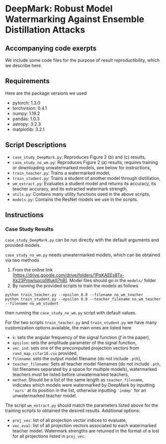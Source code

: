 # DeepMark: Robust Model Watermarking Against Ensemble Distillation Attacks
## Accompanying code exerpts

We include some code files for the purpose of result reproductibility, which we describe here.

## Requirements
Here are the package versions we used
* pytorch: 1.3.0
* torchvision: 0.4.1
* numpy: 1.19.2
* pandas: 1.0.3
* astropy: 3.2.3
* matplotlib: 3.2.1

## Script Descriptions
* `case_study_DeepMark.py`: Reproduces Figure 2 (b) and (c) results,
* `case_study_no_wm.py`: Reproduces Figure 2 (a) results, requires training or downloading unwatermarked models, see below for instructions,
* `train_teacher.py`: Trains a watermarked model,
* `train_student.py`: Trains a student of another model through distillation,
* `wm_extract.py`: Evaluates a student model and returns its accuracy, its teacher accuracy, and its extracted watermark strength,
* `utils.py`: Contains many utility functions used in the above scripts,
* `models.py`: Contains the ResNet models we use in the scripts.

## Instructions

### Case Study Results
`case_study_DeepMark.py` can be run directly with the default arguments and provided models.

`case_study_no_wm.py` needs unwatermarked models, which can be obtained via two methods
1. From the online link [https://drive.google.com/drive/folders/1PqKAEEs8Tx-Xk23PmwIsqcqIWukII7hB]. Model files should go in the `models/` folder
2. By running the provided scripts to train the models as follows
```
python train_teacher.py --epsilon 0.0 --filename no_wm_teacher
python train_student.py --epsilon 0.0 --teacher_filename no_wm_teacher --filename no_wm_student
```
then running the `case_study_no_wm.py` script with default values.

For the two scripts `train_teacher.py` and `train_student.py` we have many customization options available, the main ones are listed here
* `k`: sets the angular frequency of the signal function ($`f`$ in the paper),
* `epsilon`: sets the amplitude parameter of the signal function,
* `vec_ind`: sets one of the precomputed projection vectors from `rand_map_cifar10.csv` provided,
* `filename`: sets the output model filename (do not include `.pth`),
* `teacher_filename`: Sets all teacher model filenames (do not include `.pth`, list filenames separated by a space for multiple models), watermarked teachers must be listed before unwatermarked teachers,
* `method`: Should be a list of the same length as `teacher_filename`, indicates which models were watermarked by DeepMark by inputting `'ours'` at its position in the list, otherwise inputting `'indep'` for an unwatermarked teacher model.

The script `wm_extract.py` should match the parameters listed above for the training scripts to obtained the desired results.
Additional options:
* `proj_vec`: list of all projection vector indices to evaluate,
* `vec_eval`: list of all projection vectors associated to each watermarked teacher model.
Watermark strengths are returned in the format of a lost for all projections listed in `proj_vec`.
